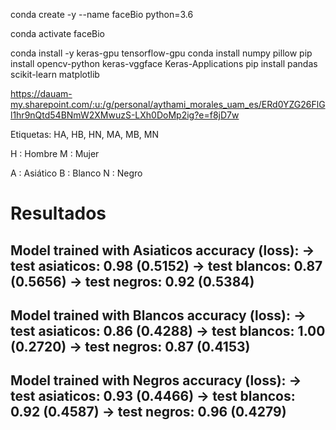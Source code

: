 
conda create -y --name faceBio python=3.6

conda activate faceBio

conda install -y keras-gpu tensorflow-gpu
conda install numpy pillow
pip install opencv-python keras-vggface Keras-Applications
pip install pandas scikit-learn matplotlib


https://dauam-my.sharepoint.com/:u:/g/personal/aythami_morales_uam_es/ERd0YZG26FlGl1hr9nQtd54BNmW2XMwuzS-LXh0DoMp2ig?e=f8jD7w


Etiquetas:   HA, HB, HN, MA, MB, MN

H : Hombre
M : Mujer

A : Asiático
B : Blanco
N : Negro




# Resultados 


Model trained with Asiaticos       accuracy (loss):
  -> test asiaticos: 0.98 (0.5152)
  -> test blancos: 0.87 (0.5656)
  -> test negros: 0.92 (0.5384)
---------------------------------------------


Model trained with Blancos       accuracy (loss):
  -> test asiaticos: 0.86 (0.4288)
  -> test blancos: 1.00 (0.2720)
  -> test negros: 0.87 (0.4153)
---------------------------------------------


Model trained with Negros       accuracy (loss):
  -> test asiaticos: 0.93 (0.4466)
  -> test blancos: 0.92 (0.4587)
  -> test negros: 0.96 (0.4279)
---------------------------------------------